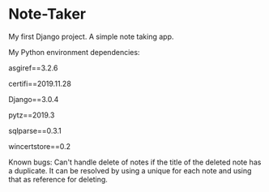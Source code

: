 # Note-Taker

My first Django project. A simple note taking app.

My Python environment dependencies:

asgiref==3.2.6

certifi==2019.11.28

Django==3.0.4

pytz==2019.3

sqlparse==0.3.1

wincertstore==0.2

Known bugs:
  Can't handle delete of notes if the title of the deleted note has a duplicate. It can be resolved by using a unique for each note and using that as reference for deleting.
